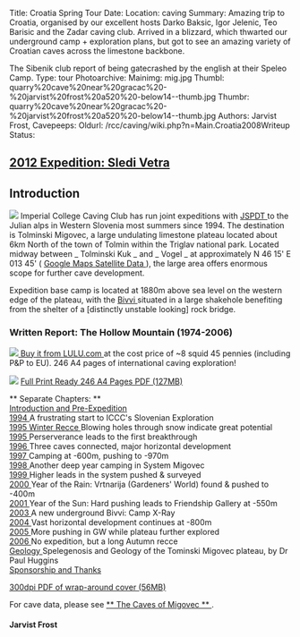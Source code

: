 Title: Croatia Spring Tour
Date: 
Location: caving
Summary: Amazing trip to Croatia, organised by our excellent hosts Darko Baksic, Igor Jelenic, Teo Barisic and the Zadar caving club. Arrived in a blizzard, which thwarted our underground camp + exploration plans, but got to see an amazing variety of Croatian caves across the limestone backbone.

The Sibenik club report of being gatecrashed by the english at their Speleo Camp.
Type: tour
Photoarchive:
Mainimg: mig.jpg
Thumbl: quarry%20cave%20near%20gracac%20-%20jarvist%20frost%20a520%20-below14--thumb.jpg
Thumbr: quarry%20cave%20near%20gracac%20-%20jarvist%20frost%20a520%20-below14--thumb.jpg
Authors: Jarvist Frost, 
Cavepeeps:
Oldurl: /rcc/caving/wiki.php?n=Main.Croatia2008Writeup
Status:

##  [ 2012 Expedition: Sledi Vetra ](/caving/slovenia/slov2012/)

## 

##  Introduction 

![](mig.jpg) Imperial College Caving Club has run joint expeditions with [ JSPDT ](http://www.pdtolmin.si) to the Julian alps in Western Slovenia most summers since 1994. The destination is Tolminski Migovec, a large undulating limestone plateau located about 6km North of the town of Tolmin within the Triglav national park. Located midway between _ Tolminski Kuk _ and _ Vogel _ at approximately N 46 15' E 013 45' ( [ Google Maps Satellite Data ](http://maps.google.com/maps?f=q&hl=en&q=46.25+13.75&ll=46.249971,13.74999&spn=0.028252,0.086517&t=k&om=1) ), the large area offers enormous scope for further cave development. 

Expedition base camp is located at 1880m above sea level on the western edge of the plateau, with the [ Bivvi ](/caving/photo_archive/slovenia/1996/bivi%20in%20the%20summer%201996%20by%20mark%20evans.html) situated in a large shakehole benefiting from the shelter of a [distinctly unstable looking] rock bridge. 

  
  
  
  


###  Written Report: The Hollow Mountain (1974-2006) 

[ ![](hollow_mountain.jpg) Buy it from LULU.com ](http://www.lulu.com/content/909368) at the cost price of ~8 squid 45 pennies (including P&amp;P to EU). 246 A4 pages of international caving exploration! 

![](/caving/barebum_black.jpg) [ Full Print Ready 246 A4 Pages PDF (127MB) ](/caving/slovenia/hollowmountain/hollow_mountain_final_full_246pages.pdf)   
  
** Separate Chapters: **   
[ Introduction and Pre-Expedition ](/caving/slovenia/hollowmountain/1993_pre.pdf)   
[ 1994 ](/caving/slovenia/hollowmountain/1994.pdf) A frustrating start to ICCC's Slovenian Exploration   
[ 1995 Winter Recce ](/caving/slovenia/hollowmountain/1994_wintrec.pdf) Blowing holes through snow indicate great potential   
[ 1995 ](/caving/slovenia/hollowmountain/1995.pdf) Perserverance leads to the first breakthrough   
[ 1996 ](/caving/slovenia/hollowmountain/1996.pdf) Three caves connected, major horizontal development   
[ 1997 ](/caving/slovenia/hollowmountain/1997.pdf) Camping at -600m, pushing to -970m   
[ 1998 ](/caving/slovenia/hollowmountain/1998.pdf) Another deep year camping in System Migovec   
[ 1999 ](/caving/slovenia/hollowmountain/1999.pdf) Higher leads in the system pushed &amp; surveyed   
[ 2000 ](/caving/slovenia/hollowmountain/2000.pdf) Year of the Rain: Vrtnarija (Gardeners' World) found &amp; pushed to -400m   
[ 2001 ](/caving/slovenia/hollowmountain/2001.pdf) Year of the Sun: Hard pushing leads to Friendship Gallery at -550m   
[ 2003 ](/caving/slovenia/hollowmountain/2003.pdf) A new underground Bivvi: Camp X-Ray   
[ 2004 ](/caving/slovenia/hollowmountain/2004.pdf) Vast horizontal development continues at -800m   
[ 2005 ](/caving/slovenia/hollowmountain/2005.pdf) More pushing in GW while plateau further explored   
[ 2006 ](/caving/slovenia/hollowmountain/2006.pdf) No expedition, but a long Autumn recce   
[ Geology ](/caving/slovenia/hollowmountain/2007_geo.pdf) Spelegenosis and Geology of the Tominski Migovec plateau, by Dr Paul Huggins   
[ Sponsorship and Thanks ](/caving/slovenia/hollowmountain/2050_conclusion.pdf)   
  
[ 300dpi PDF of wrap-around cover (56MB) ](/caving/slovenia/hollowmountain/dec07-BOTH_COVERS_LULU_300DPI.pdf)

For cave data, please see [ ** The Caves of Migovec ** ](/caving/slovenia/report/caves.php) . 

####  Jarvist Frost 
